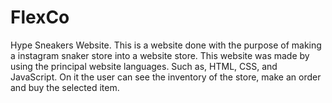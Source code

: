 # FlexCo
Hype Sneakers Website.
This is a website done with the purpose of making a instagram snaker store into a website store. This website was made by using 
the principal website languages. Such as, HTML, CSS, and JavaScript. On it the user can see the inventory of the store, make an order
and buy the selected item.
